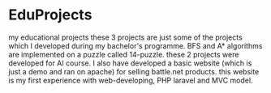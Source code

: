 # EduProjects
my educational projects
these 3 projects are just some of the projects which I developed during my bachelor's programme.
BFS and A* algorithms are implemented on a puzzle called 14-puzzle. these 2 projects were developed for AI course.
I also have developed a basic website (which is just a demo and ran on apache) for selling battle.net products.
this website is my first experience with web-developing, PHP laravel and MVC model.

